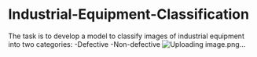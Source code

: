 # Industrial-Equipment-Classification
The task is to develop a model to classify images of industrial equipment into two categories: 
-Defective
-Non-defective
![Uploading image.png…]()
